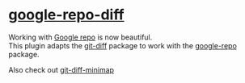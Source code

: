 # [google-repo-diff](https://atom.io/packages/google-repo-diff)

Working with [Google repo](https://code.google.com/p/git-repo/) is now beautiful.  
This plugin adapts the [git-diff](https://atom.io/packages/git-diff) package to work with the [google-repo](https://atom.io/packages/google-repo) package.

Also check out [git-diff-minimap](https://atom.io/packages/google-repo-diff-minimap)